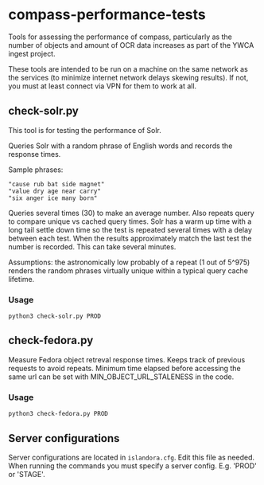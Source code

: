 # compass-performance-tests
Tools for assessing the performance of compass, particularly as the number of objects and amount of OCR data increases as part of the YWCA ingest project.

These tools are intended to be run on a machine on the same network as the services (to minimize internet network delays skewing results). If not, you must at least connect via VPN for them to work at all.

## check-solr.py

This tool is for testing the performance of Solr.

Queries Solr with a random phrase of English words and records the response
times.

Sample phrases:
```
"cause rub bat side magnet"
"value dry age near carry"
"six anger ice many born"
```

Queries several times (30) to make an average number. Also repeats query to compare unique vs cached query times. Solr has a warm up time with a long tail settle down time so the test is repeated several times with a delay between each test. When the results approximately match the last test the number is recorded. This can take several minutes.

Assumptions: the astronomically low probably of a repeat (1 out of 5^975)
renders the random phrases virtually unique within a typical query cache lifetime.

### Usage

```
python3 check-solr.py PROD
```

## check-fedora.py

Measure Fedora object retreval response times. 
Keeps track of previous requests to avoid repeats. Minimum time elapsed before
accessing the same url can be set with MIN_OBJECT_URL_STALENESS in the code.

### Usage

```
python3 check-fedora.py PROD
```

## Server configurations
Server configurations are located in `islandora.cfg`. Edit this file as needed. When running the commands you must specify a server config. E.g. 'PROD' or 'STAGE'.
